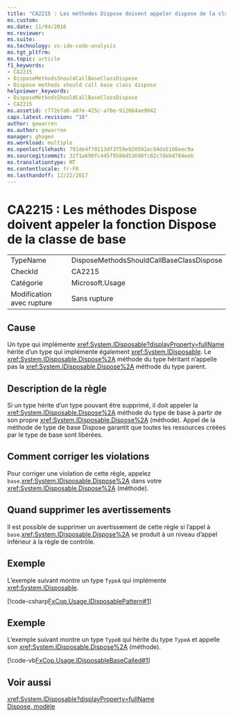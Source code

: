 ```yaml
---
title: "CA2215 : Les méthodes Dispose doivent appeler dispose de la classe de base | Documents Microsoft"
ms.custom: 
ms.date: 11/04/2016
ms.reviewer: 
ms.suite: 
ms.technology: vs-ide-code-analysis
ms.tgt_pltfrm: 
ms.topic: article
f1_keywords:
- CA2215
- DisposeMethodsShouldCallBaseClassDispose
- Dispose methods should call base class dispose
helpviewer_keywords:
- DisposeMethodsShouldCallBaseClassDispose
- CA2215
ms.assetid: c772e7a6-a87e-425c-a70e-912664ae9042
caps.latest.revision: "16"
author: gewarren
ms.author: gewarren
manager: ghogen
ms.workload: multiple
ms.openlocfilehash: 791de4f70113df3759e920591ec94da5108eec9a
ms.sourcegitcommit: 32f1a690fc445f9586d53698fc82c7debd784eeb
ms.translationtype: MT
ms.contentlocale: fr-FR
ms.lasthandoff: 12/22/2017
---
```

# <a name="ca2215-dispose-methods-should-call-base-class-dispose"></a>CA2215 : Les méthodes Dispose doivent appeler la fonction Dispose de la classe de base
|||  
|-|-|  
|TypeName|DisposeMethodsShouldCallBaseClassDispose|  
|CheckId|CA2215|  
|Catégorie|Microsoft.Usage|  
|Modification avec rupture|Sans rupture|  
  
## <a name="cause"></a>Cause  
 Un type qui implémente <xref:System.IDisposable?displayProperty=fullName> hérite d’un type qui implémente également <xref:System.IDisposable>. Le <xref:System.IDisposable.Dispose%2A> méthode du type héritant n’appelle pas la <xref:System.IDisposable.Dispose%2A> méthode du type parent.  
  
## <a name="rule-description"></a>Description de la règle  
 Si un type hérite d’un type pouvant être supprimé, il doit appeler la <xref:System.IDisposable.Dispose%2A> méthode du type de base à partir de son propre <xref:System.IDisposable.Dispose%2A> (méthode). Appel de la méthode de type de base Dispose garantit que toutes les ressources créées par le type de base sont libérées.  
  
## <a name="how-to-fix-violations"></a>Comment corriger les violations  
 Pour corriger une violation de cette règle, appelez `base`.<xref:System.IDisposable.Dispose%2A> dans votre <xref:System.IDisposable.Dispose%2A> (méthode).  
  
## <a name="when-to-suppress-warnings"></a>Quand supprimer les avertissements  
 Il est possible de supprimer un avertissement de cette règle si l’appel à `base`.<xref:System.IDisposable.Dispose%2A> se produit à un niveau d’appel inférieur à la règle de contrôle.  
  
## <a name="example"></a>Exemple  
 L’exemple suivant montre un type `TypeA` qui implémente <xref:System.IDisposable>.  
  
 [!code-csharp[FxCop.Usage.IDisposablePattern#1](../code-quality/codesnippet/CSharp/ca2215-dispose-methods-should-call-base-class-dispose_1.cs)]  
  
## <a name="example"></a>Exemple  
 L’exemple suivant montre un type `TypeB` qui hérite du type `TypeA` et appelle son <xref:System.IDisposable.Dispose%2A> (méthode).  
  
 [!code-vb[FxCop.Usage.IDisposableBaseCalled#1](../code-quality/codesnippet/VisualBasic/ca2215-dispose-methods-should-call-base-class-dispose_2.vb)]  
  
## <a name="see-also"></a>Voir aussi  
 <xref:System.IDisposable?displayProperty=fullName>   
 [Dispose, modèle](/dotnet/standard/design-guidelines/dispose-pattern)
